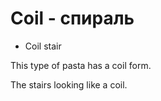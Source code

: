 # Coil - спираль

- Coil stair

This type of pasta has a coil form.

The stairs looking like a coil.
